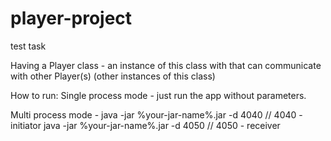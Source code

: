 # player-project
test task

Having a Player class - an instance of this class with that can communicate with other Player(s) (other instances of this class)

How to run:
Single process mode - just run the app without parameters.

Multi process mode - 
 java -jar %your-jar-name%.jar -d 4040 // 4040 - initiator
 java -jar %your-jar-name%.jar -d 4050 // 4050 - receiver 